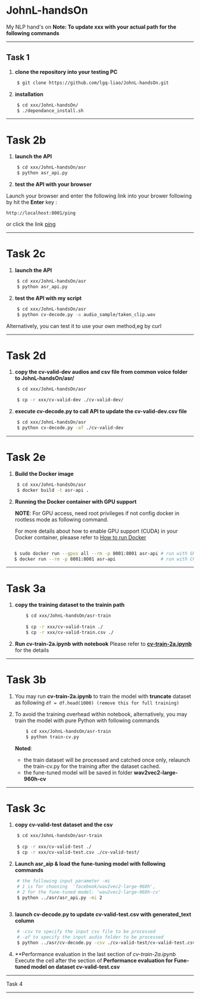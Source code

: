 # JohnL-handsOn

My NLP hand's on
**Note: To update xxx with your actual path for the following commands**


---

## Task 1 

1. **clone the repository into your testing PC**

```bash
    $ git clone https://github.com/lgq-liao/JohnL-handsOn.git
```

2. **installation**
```bash
    $ cd xxx/JohnL-handsOn/
    $ ./dependance_install.sh

```

---

# Task 2b

1. **launch the API**

```bash
    $ cd xxx/JohnL-handsOn/asr
    $ python asr_api.py
```

2. **test the API with your browser**

Launch your browser and enter the following link into your brower following by hit the **Enter** key : 

`http://localhost:8001/ping`

or click the link [ping](http://localhost:8001/ping)

---

# Task 2c

1. **launch the API**

```bash
    $ cd xxx/JohnL-handsOn/asr
    $ python asr_api.py
```

2. **test the API with my script**

```bash
    $ cd xxx/JohnL-handsOn/asr
    $ python cv-decode.py -a audio_sample/taken_clip.wav
```

Alternatively, you can test it to use your own method,eg by curl

---

# Task 2d

1. **copy the cv-valid-dev audios and csv file from common voice folder to JohnL-handsOn/asr/**

```bash
    $ cd xxx/JohnL-handsOn/asr

    $ cp -r xxx/cv-valid-dev ./cv-valid-dev/ 

```

2. **execute cv-decode.py to call API to update the cv-valid-dev.csv file**

```bash
    $ cd xxx/JohnL-handsOn/asr
    $ python cv-decode.py -af ./cv-valid-dev
```

---

# Task 2e

1. **Build the Docker image**

```bash
    $ cd xxx/JohnL-handsOn/asr
    $ docker build -t asr-api .
```

2. **Running the Docker container with GPU support**
   
   **NOTE**: For GPU access, need root privileges if not config docker in rootless mode as following command. 

   For more details about how to enable GPU support (CUDA) in your Docker container, pleaase refer to [How to run Docker](asr/How%20to%20run%20Docker.md)


```bash

   $ sudo docker run --gpus all --rm -p 8001:8001 asr-api # run with GPU
   $ docker run --rm -p 8001:8001 asr-api                 # run with CPU
```

---

# Task 3a

1. **copy the training dataset to the trainin path**
    ```bash
        $ cd xxx/JohnL-handsOn/asr-train
        
        $ cp -r xxx/cv-valid-train ./ 
        $ cp -r xxx/cv-valid-train.csv ./
    ```

2. **Run cv-train-2a.ipynb with notebook**
  Please refer to [**cv-train-2a.ipynb**](asr-train/cv-train-2a.ipynb) for the details 

---

# Task 3b

1. You may run **cv-train-2a.ipynb** to train the model with **truncate** dataset as following
   `df = df.head(1000) (remove this for full training)`

2. To avoid the training overhead within notebook, alternatively, you may train the model with pure Python with following commands
    ```bash
        $ cd xxx/JohnL-handsOn/asr-train
        $ python train-cv.py
    ```

    **Noted**: 
    - the train dataset will be processed and catched once only, relaunch the train-cv.py for the training after the dataset cached.
    - the fune-tuned model will be saved in folder **wav2vec2-large-960h-cv**

---
# Task 3c

1. **copy cv-valid-test dataset and the csv**

```bash
    $ cd xxx/JohnL-handsOn/asr-train
    
    $ cp -r xxx/cv-valid-test ./ 
    $ cp -r xxx/cv-valid-test.csv ./cv-valid-test/
```
2. **Launch asr_aip & load the fune-tuning model with following commands**

```bash
    # the following input parameter -mi
    # 1 is for choosing  'facebook/wav2vec2-large-960h', 
    # 2 for the fune-tuned model: 'wav2vec2-large-960h-cv'
    $ python ../asr/asr_api.py -mi 2 
  
```
3. **launch cv-decode.py to update cv-valid-test.csv with generated_text column**
```bash
    # -csv to specify the input csv file to be processed
    # -af to specify the input audio folder to be processed
    $ python ../asr/cv-decode.py -csv ./cv-valid-test/cv-valid-test.csv -af ./cv-valid-test   
```

4. **Performance evaluation in the last section of *cv-train-2a.ipynb*
    Execute the cell after the section of **Performance evaluation for Fune-tuned model on dataset cv-valid-test.csv** 
   
---

Task 4

---